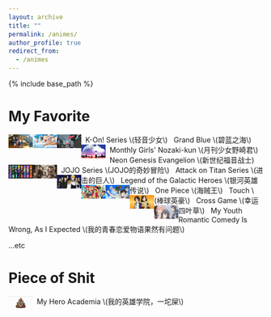 ```yaml
---
layout: archive
title: ""
permalink: /animes/
author_profile: true
redirect_from:
  - /animes
---
```


{% include base_path %}


My Favorite
======

<a href="https://www.bilibili.com/bangumi/media/md28220978">
<img style="float: left;width:48px;height:27px;" src="/images/animes/k-on.jpg"> 
</a>
&nbsp;&nbsp;K-On! Series \(轻音少女\)

<a href="https://www.bilibili.com/bangumi/media/md102312">
<img style="float: left;width:48px;height:27px;" src="/images/animes/grandblue.jpg"> 
</a>
&nbsp;&nbsp;Grand Blue \(碧蓝之海\)

<a href="https://www.bilibili.com/bangumi/media/md53">
<img style="float: left;width:48px;height:27px;" src="/images/animes/nozaki.jpg"> 
</a>
&nbsp;&nbsp;Monthly Girls' Nozaki-kun \(月刊少女野崎君\)

<a href="https://www.bilibili.com/bangumi/media/md1635">
<img style="float: left;width:48px;height:27px;" src="/images/animes/eva.jpg"> 
</a>
&nbsp;&nbsp;Neon Genesis Evangelion \(新世纪福音战士)

<a href="https://www.bilibili.com/bangumi/media/md28223479">
<img style="float: left;width:48px;height:27px;" src="/images/animes/jojo.jpg"> 
</a>
&nbsp;&nbsp;JOJO Series \(JOJO的奇妙冒险\)

<img style="float: left;width:48px;height:27px;" src="/images/animes/titan.jpg"> 
&nbsp;&nbsp;Attack on Titan Series \(进击的巨人\)

<a href="https://v.youku.com/v_show/id_XMTY5ODQ1MTAxMg==.html?spm=a2h0c.8166622.PhoneSokuProgram_1.dposter">
<img style="float: left;width:48px;height:27px;" src="/images/animes/galactic_heroes.jpg"> 
</a>
&nbsp;&nbsp;Legend of the Galactic Heroes \(银河英雄传说\)

<a href="https://www.iqiyi.com/lib/m_200067914.html">
<img style="float: left;width:48px;height:27px;" src="/images/animes/one_piece.jpg"> 
</a>
&nbsp;&nbsp;One Piece \(海贼王\)

<a href="https://www.bilibili.com/bangumi/media/md2425">
<img style="float: left;width:48px;height:27px;" src="/images/animes/touch.jpg"> 
</a>
&nbsp;&nbsp;Touch \(棒球英豪\)

<a href="https://www.bilibili.com/video/BV1DW411C7xi">
<img style="float: left;width:48px;height:27px;" src="/images/animes/cross_game.jpg"> 
</a>
&nbsp;&nbsp;Cross Game \(幸运四叶草\)

<a href="https://www.bilibili.com/bangumi/media/md1539">
<img style="float: left;width:48px;height:27px;" src="/images/animes/yahari.jpg"> 
</a>
&nbsp;&nbsp;My Youth Romantic Comedy Is Wrong, As I Expected \(我的青春恋爱物语果然有问题\)

...etc

Piece of Shit
======

<img style="float: left;width:48px;height:27px;" src="/images/animes/shit.jpg"> 
&nbsp;&nbsp;My Hero Academia \(我的英雄学院，一坨屎\)